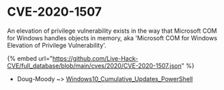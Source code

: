 # CVE-2020-1507

An elevation of privilege vulnerability exists in the way that Microsoft COM for Windows handles objects in memory, aka 'Microsoft COM for Windows Elevation of Privilege Vulnerability'.

{% embed url="https://github.com/Live-Hack-CVE/full_database/blob/main/cves/2020/CVE-2020-1507.json" %}


* Doug-Moody ~> [Windows10_Cumulative_Updates_PowerShell](https://www.alice-snow.ru/2020/database/cve-2020-1507/windows10_cumulative_updates_powershell-doug-moody)
